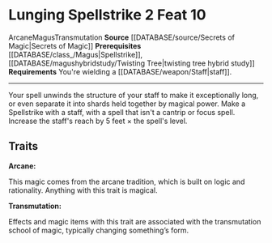 ﻿---
actions: '[two-actions]'
feat: Lunging Spellstrike
id: '2871'
level: '10'
name: Lunging Spellstrike
prerequisite: '[[DATABASE/class_/Magus|Spellstrike]] , [[DATABASE/magushybridstudy/Twisting
  Tree|twisting tree hybrid study]]'
rarity: Common
requirement: You're wielding a [[DATABASE/weapon/Staff|staff]] .
school: Transmutation
source: '[[DATABASE/source/Secrets of Magic|Secrets of Magic]]'
trait:
- '[[DATABASE/trait/Arcane|Arcane]]'
- '[[DATABASE/trait/Magus|Magus]]'
- '[[DATABASE/trait/Transmutation|Transmutation]]'
type: Feat

---
# Lunging Spellstrike <span class="action-icon">2</span> <span class="item-type">Feat 10</span>

<span class="item-trait">Arcane</span><span class="item-trait">Magus</span><span class="item-trait">Transmutation</span>
**Source** [[DATABASE/source/Secrets of Magic|Secrets of Magic]] 
**Prerequisites** [[DATABASE/class_/Magus|Spellstrike]], [[DATABASE/magushybridstudy/Twisting Tree|twisting tree hybrid study]]
**Requirements** You're wielding a [[DATABASE/weapon/Staff|staff]].

---
Your spell unwinds the structure of your staff to make it exceptionally long, or even separate it into shards held together by magical power. Make a Spellstrike with a staff, with a spell that isn't a cantrip or focus spell. Increase the staff's reach by 5 feet × the spell's level.

## Traits

**Arcane:**

This magic comes from the arcane tradition, which is built on logic and rationality. Anything with this trait is magical.

**Transmutation:**

Effects and magic items with this trait are associated with the transmutation school of magic, typically changing something’s form.
